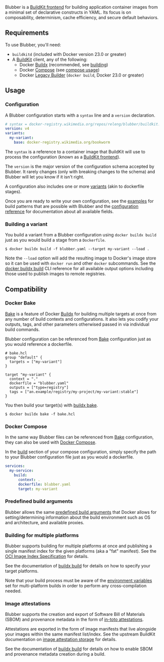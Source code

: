 Blubber is a [BuildKit frontend][buildkit-frontend] for building application
container images from a minimal set of declarative constructs in YAML. Its
focus is on composability, determinism, cache efficiency, and secure default
behaviors.

## Requirements

To use Blubber, you'll need:

 * `buildkitd` (included with Docker version 23.0 or greater)
 * A [BuildKit][buildkit] client, any of the following:
   * Docker [Buildx][buildx] (recommended, see [building](#building-a-variant))
   * Docker [Compose][compose-build] (see [compose usage](#docker-compose))
   * Docker [Legacy Builder][build-legacy] (`docker build`, Docker 23.0 or
     greater)

## Usage

### Configuration

A Blubber configuration starts with a `syntax` line and a `version`
declaration.

```yaml
# syntax = docker-registry.wikimedia.org/repos/releng/blubber/buildkit:v1.4.0
version: v4
variants:
  my-variant:
    base: docker-registry.wikimedia.org/bookworm
```

The `syntax` is a reference to a container image that BuildKit will use to
process the configuration (known as a [BuildKit frontend][buildkit-frontend]).

The `version` is the major version of the configuration schema accepted by
Blubber. It rarely changes (only with breaking changes to the schema) and
Blubber will let you know if it isn't right.

A configuration also includes one or more [variants](#variants) (akin to
dockerfile stages).

Once you are ready to write your own configuration, see the
[examples][doc-examples] for build patterns that are possible with Blubber and
the [configuration reference][doc-reference] for documentation about all
available fields.

### Building a variant

You build a variant from a Blubber configuration using `docker buildx build`
just as you would build a stage from a `Dockerfile`.

```console
$ docker buildx build -f blubber.yaml --target my-variant --load .
```

Note the `--load` option will add the resulting image to Docker's image store
so it can be used with `docker run` and other `docker` subcommands. See the
[docker buildx build][buildx-build] CLI reference for all available output
options including those used to publish images to remote registries.

## Compatibility

### Docker Bake

[Bake][bake-intro] is a feature of Docker [Buildx][buildx] for building
multiple targets at once from any number of build contexts and configurations.
It also lets you codify your outputs, tags, and other parameters otherwised
passed in via individual build commands.

Blubber configuration can be referenced from [Bake][bake-intro] configuration
just as you would reference a dockerfile.

```hcl
# bake.hcl
group "default" {
  targets = ["my-variant"]
}

target "my-variant" {
  context = "."
  dockerfile = "blubber.yaml"
  outputs = ["type=registry"]
  tags = ["an.example/registry/my-project/my-variant:stable"]
}
```

You then build your target(s) with [buildx bake][buildx-bake].

```console
$ docker buildx bake -f bake.hcl
```

### Docker Compose

In the same way Blubber files can be referenced from [Bake](#docker-bake)
configuration, they can also be used with [Docker Compose][compose-intro].

In the [build][compose-build] section of your compose configuration, simply
specify the path to your Blubber configuration file just as you would a
dockerfile.

```yaml
services:
  my-service:
    build:
      context: .
      dockerfile: blubber.yaml
      target: my-variant
```

### Predefined build arguments

Blubber allows the same [predefined build arguments][predefined-build-args]
that Docker allows for setting/determining information about the build
environment such as OS and architecture, and available proxies.

### Building for multiple platforms

Blubber supports building for multiple platforms at once and publishing a
single manifest index for the given platforms (aka a "fat" manifest). See the
[OCI Image Index Specification][oci-image-index] for details.

See the documentation of [buildx build][buildx-build-platform] for details on
how to specify your target platforms.

Note that your build process must be aware of the [environment
variables][multi-platform-env-vars] set for multi-platform builds in order to
perform any cross-compilation needed.

### Image attestations

Blubber supports the creation and export of Software Bill of Materials (SBOM)
and provenance metadata in the form of [in-toto attestations][in-toto].

Attestations are exported in the form of image manifests that live alongside
your images within the same manifest list/index. See the upstream BuildKit
documentation on [image attestation storage][bk-image-attestation-storage] for
details.

See the documentation of [buildx build][buildx-build] for details on how to
enable SBOM and provenance metadata creation during a build.

[buildkit]: https://docs.docker.com/build/buildkit/
[buildkit-frontend]: https://docs.docker.com/build/buildkit/#frontend
[buildx]: https://docs.docker.com/reference/cli/docker/buildx/
[buildx-build]: https://docs.docker.com/reference/cli/docker/buildx/build/
[buildx-build-platform]: https://docs.docker.com/reference/cli/docker/buildx/build/#platform
[buildx-build-platform]: https://docs.docker.com/reference/cli/docker/buildx/build/#platform
[bake-intro]: https://docs.docker.com/build/bake/introduction/
[buildx-bake]: https://docs.docker.com/reference/cli/docker/buildx/bake/
[compose-intro]: https://docs.docker.com/compose/
[compose-build]: https://docs.docker.com/reference/compose-file/build/
[build-legacy]: https://docs.docker.com/reference/cli/docker/build-legacy/
[predefined-build-args]: https://docs.docker.com/build/building/variables/#pre-defined-build-arguments
[multi-platform-env-vars]: https://docs.docker.com/build/building/multi-platform/#building-multi-platform-images
[oci-image-index]: https://github.com/opencontainers/image-spec/blob/main/image-index.md
[in-toto]: https://github.com/in-toto/attestation
[bk-image-attestation-storage]: https://github.com/moby/buildkit/blob/master/docs/attestations/attestation-storage.md
[doc-examples]: https://doc.wikimedia.org/releng/blubber/examples/01-basic-usage.html
[doc-reference]: https://doc.wikimedia.org/releng/blubber/configuration.html
